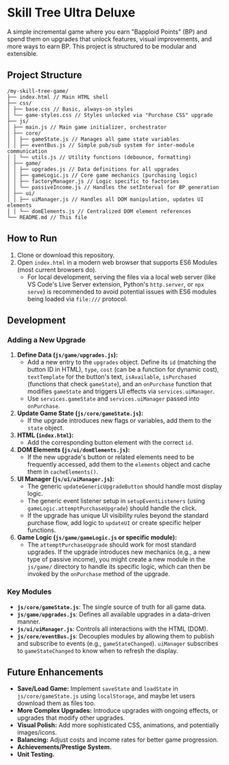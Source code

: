 # Skill Tree Ultra Deluxe

A simple incremental game where you earn "Bapploid Points" (BP) and spend them on upgrades that unlock features, visual improvements, and more ways to earn BP. This project is structured to be modular and extensible.

## Project Structure

```
/my-skill-tree-game/
├── index.html // Main HTML shell
├── css/
│ ├── base.css // Basic, always-on styles
│ └── game-styles.css // Styles unlocked via "Purchase CSS" upgrade
├── js/
│ ├── main.js // Main game initializer, orchestrator
│ ├── core/
│ │ ├── gameState.js // Manages all game state variables
│ │ ├── eventBus.js // Simple pub/sub system for inter-module communication
│ │ └── utils.js // Utility functions (debounce, formatting)
│ ├── game/
│ │ ├── upgrades.js // Data definitions for all upgrades
│ │ ├── gameLogic.js // Core game mechanics (purchasing logic)
│ │ ├── factoryManager.js // Logic specific to factories
│ │ └── passiveIncome.js // Handles the setInterval for BP generation
│ ├── ui/
│ │ ├── uiManager.js // Handles all DOM manipulation, updates UI elements
│ │ └── domElements.js // Centralized DOM element references
└── README.md // This file
```

## How to Run

1.  Clone or download this repository.
2.  Open `index.html` in a modern web browser that supports ES6 Modules (most current browsers do).
    *   For local development, serving the files via a local web server (like VS Code's Live Server extension, Python's `http.server`, or `npx serve`) is recommended to avoid potential issues with ES6 modules being loaded via `file:///` protocol.

## Development

### Adding a New Upgrade

1.  **Define Data (`js/game/upgrades.js`):**
    *   Add a new entry to the `upgrades` object. Define its `id` (matching the button ID in HTML), `type`, `cost` (can be a function for dynamic cost), `textTemplate` for the button's text, `isAvailable`, `isPurchased` (functions that check `gameState`), and an `onPurchase` function that modifies `gameState` and triggers UI effects via `services.uiManager`.
    *   Use `services.gameState` and `services.uiManager` passed into `onPurchase`.
2.  **Update Game State (`js/core/gameState.js`):**
    *   If the upgrade introduces new flags or variables, add them to the `state` object.
3.  **HTML (`index.html`):**
    *   Add the corresponding button element with the correct `id`.
4.  **DOM Elements (`js/ui/domElements.js`):**
    *   If the new upgrade's button or related elements need to be frequently accessed, add them to the `elements` object and cache them in `cacheElements()`.
5.  **UI Manager (`js/ui/uiManager.js`):**
    *   The generic `updateGenericUpgradeButton` should handle most display logic.
    *   The generic event listener setup in `setupEventListeners` (using `gameLogic.attemptPurchaseUpgrade`) should handle the click.
    *   If the upgrade has unique UI visibility rules beyond the standard purchase flow, add logic to `updateUI` or create specific helper functions.
6.  **Game Logic (`js/game/gameLogic.js` or specific module):**
    *   The `attemptPurchaseUpgrade` should work for most standard upgrades. If the upgrade introduces new mechanics (e.g., a new type of passive income), you might create a new module in the `js/game/` directory to handle its specific logic, which can then be invoked by the `onPurchase` method of the upgrade.

### Key Modules

*   **`js/core/gameState.js`**: The single source of truth for all game data.
*   **`js/game/upgrades.js`**: Defines all available upgrades in a data-driven manner.
*   **`js/ui/uiManager.js`**: Controls all interactions with the HTML (DOM).
*   **`js/core/eventBus.js`**: Decouples modules by allowing them to publish and subscribe to events (e.g., `gameStateChanged`). `uiManager` subscribes to `gameStateChanged` to know when to refresh the display.

## Future Enhancements

*   **Save/Load Game:** Implement `saveState` and `loadState` in `js/core/gameState.js` using `localStorage`, and maybe let users download them as files too.
*   **More Complex Upgrades:** Introduce upgrades with ongoing effects, or upgrades that modify other upgrades.
*   **Visual Polish:** Add more sophisticated CSS, animations, and potentially images/icons.
*   **Balancing:** Adjust costs and income rates for better game progression.
*   **Achievements/Prestige System.**
*   **Unit Testing.**
